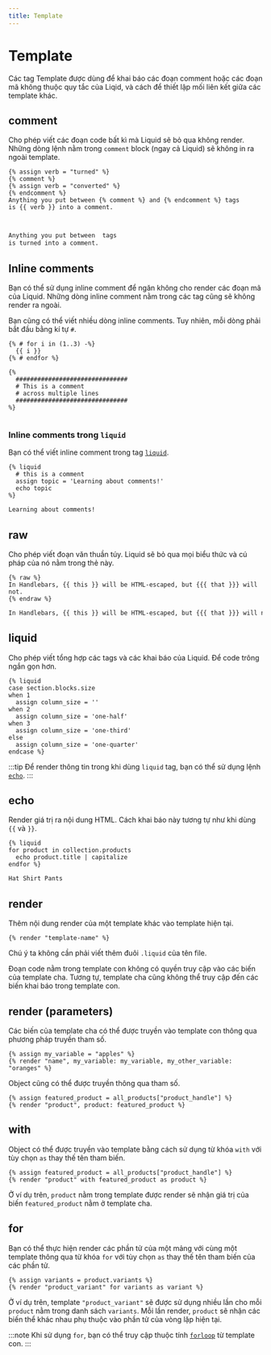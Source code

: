 ```yaml
---
title: Template
---
```


# Template

Các tag Template được dùng để khai báo các đoạn comment hoặc các đoạn mã không thuộc quy tắc của Liqid, và cách để thiết lập mối liên kết giữa các template khác.

## comment

Cho phép viết các đoạn code bất kì mà Liquid sẽ bỏ qua không render. Những dòng lệnh nằm trong `comment` block (ngay cả Liquid) sẽ không in ra ngoài template.

```liquid title="Input"
{% assign verb = "turned" %}
{% comment %}
{% assign verb = "converted" %}
{% endcomment %}
Anything you put between {% comment %} and {% endcomment %} tags
is {{ verb }} into a comment.
```

```html title="Output"


Anything you put between  tags
is turned into a comment.
```

## Inline comments

Bạn có thể sử dụng inline comment để ngăn không cho render các đoạn mã của Liquid. Những dòng inline comment nằm trong các tag cũng sẽ không render ra ngoài.

Bạn cũng có thể viết nhiều dòng inline comments. Tuy nhiên, mỗi dòng phải bắt đầu bằng kí tự `#`.

```liquid title="Input"
{% # for i in (1..3) -%}
  {{ i }}
{% # endfor %}

{%
  ###############################
  # This is a comment
  # across multiple lines
  ###############################
%}
```

```html title="Output"


```

### Inline comments trong `liquid`

Bạn có thể viết inline comment trong tag [`liquid`](#liquid).

```liquid title="Input"
{% liquid
  # this is a comment
  assign topic = 'Learning about comments!'
  echo topic
%}
```

```html title="Output"
Learning about comments!
```

## raw

Cho phép viết đoạn văn thuần túy. Liquid sẽ bỏ qua mọi biểu thức và cú pháp của nó nằm trong thẻ này.

```liquid title="Input"
{% raw %}
In Handlebars, {{ this }} will be HTML-escaped, but {{{ that }}} will not.
{% endraw %}
```

```html title="Output"
In Handlebars, {{ this }} will be HTML-escaped, but {{{ that }}} will not.
```

## liquid

Cho phép viết tổng hợp các tags và các khai báo của Liquid. Để code trông ngắn gọn hơn.

```liquid
{% liquid
case section.blocks.size
when 1
  assign column_size = ''
when 2
  assign column_size = 'one-half'
when 3
  assign column_size = 'one-third'
else
  assign column_size = 'one-quarter'
endcase %}
```
:::tip
Để render thông tin trong khi dùng `liquid` tag, bạn có thể sử dụng lệnh [`echo`](#echo).
:::

## echo

Render giá trị ra nội dung HTML. Cách khai báo này tương tự như khi dùng `{{` và `}}`.

```liquid title="Input"
{% liquid
for product in collection.products
  echo product.title | capitalize
endfor %}
```

```html title="Output"
Hat Shirt Pants
```

## render

Thêm nội dung render của một template khác vào template hiện tại.

```liquid
{% render "template-name" %}
```

Chú ý ta không cần phải viết thêm đuôi `.liquid` của tên file.

Đoạn code nằm trong template con không có quyền truy cập vào các biến của template cha. Tương tự, template cha cũng không thể truy cập đến các biến khai báo trong template con.

## render (parameters)

Các biến của template cha có thể được truyền vào template con thông qua phương pháp truyền tham số.

```liquid
{% assign my_variable = "apples" %}
{% render "name", my_variable: my_variable, my_other_variable: "oranges" %}
```

Object cũng có thể được truyền thông qua tham số.

```liquid
{% assign featured_product = all_products["product_handle"] %}
{% render "product", product: featured_product %}
```

## with

Object có thể được truyền vào template bằng cách sử dụng từ khóa `with` với tùy chọn `as` thay thế tên tham biến.

```liquid
{% assign featured_product = all_products["product_handle"] %}
{% render "product" with featured_product as product %}
```

Ở ví dụ trên, `product` nằm trong template được render sẽ nhận giá trị của biến `featured_product` nằm ở template cha.

## for

Bạn có thể thực hiện render các phần tử của một mảng với cùng một template thông qua từ khóa `for` với tùy chọn `as` thay thế tên tham biến của các phần tử.

```liquid
{% assign variants = product.variants %}
{% render "product_variant" for variants as variant %}
```

Ở ví dụ trên, template `"product_variant"` sẽ được sử dụng nhiều lần cho mỗi `product` nằm trong danh sách `variants`. Mỗi lần render, `product` sẽ nhận các biến thể khác nhau phụ thuộc vào phần tử của vòng lặp hiện tại.

:::note
Khi sử dụng `for`, bạn có thể truy cập thuộc tính [`forloop`](./Iteration#forloop-object) từ template con.
:::